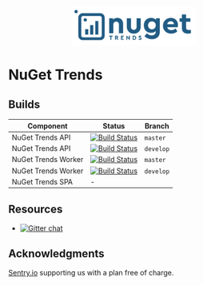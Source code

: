 <p align="center">
  <a href="https://nugettrends.com" target="_blank" align="center">
    <img src=".github/nuget-trends-full-logo.png" width="250">
  </a>
  <br />
</p>

# NuGet Trends

## Builds

| Component | Status | Branch |
|-----------|--------|--------|
| NuGet Trends API | [![Build Status](https://dev.azure.com/nugettrends/nuget-trends/_apis/build/status/NuGetTrends%20-%20API?branchName=develop)](https://dev.azure.com/nugettrends/nuget-trends/_build/latest?definitionId=2&branchName=master) | `master` |
| NuGet Trends API | [![Build Status](https://dev.azure.com/nugettrends/nuget-trends/_apis/build/status/NuGetTrends%20-%20API?branchName=develop)](https://dev.azure.com/nugettrends/nuget-trends/_build/latest?definitionId=2&branchName=develop) | `develop` |
| NuGet Trends Worker | [![Build Status](https://dev.azure.com/nugettrends/nuget-trends/_apis/build/status/NuGetTrends%20-%20Worker?branchName=develop)](https://dev.azure.com/nugettrends/nuget-trends/_build/latest?definitionId=5&branchName=master) | `master` |
| NuGet Trends Worker | [![Build Status](https://dev.azure.com/nugettrends/nuget-trends/_apis/build/status/NuGetTrends%20-%20Worker?branchName=develop)](https://dev.azure.com/nugettrends/nuget-trends/_build/latest?definitionId=5&branchName=develop) | `develop` |
| NuGet Trends SPA | - |

## Resources
* [![Gitter chat](https://img.shields.io/gitter/room/NuGetTrends/Lobby.svg)](https://gitter.im/NuGetTrends/Lobby)

## Acknowledgments

[Sentry.io](https://sentry.io) supporting us with a plan free of charge.
